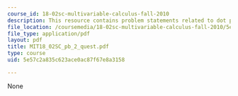 ```yaml
---
course_id: 18-02sc-multivariable-calculus-fall-2010
description: This resource contains problem statements related to dot products.
file_location: /coursemedia/18-02sc-multivariable-calculus-fall-2010/5e57c2a835c623ace0ac87f67e8a3158_MIT18_02SC_pb_2_quest.pdf
file_type: application/pdf
layout: pdf
title: MIT18_02SC_pb_2_quest.pdf
type: course
uid: 5e57c2a835c623ace0ac87f67e8a3158

---
```

None